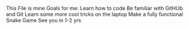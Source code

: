 This File is mine 
Goals for me: 
Learn how to code 
Be familiar with GitHUb and Git
Learn some more cool tricks on the laptop 
Make a fully functional Snake Game 
See you in 1-2 yrs
